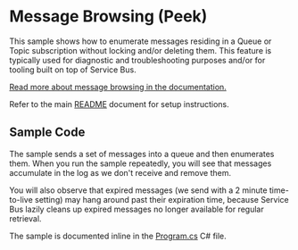 # Message Browsing (Peek)

This sample shows how to enumerate messages residing in a Queue or Topic
subscription without locking and/or deleting them. This feature is typically
used for diagnostic and troubleshooting purposes and/or for tooling built on top
of Service Bus. 

[Read more about message browsing in the documentation.][1]

Refer to the main [README](../README.md) document for setup instructions.

## Sample Code 

The sample sends a set of messages into a queue and then enumerates them. When
you run the sample repeatedly, you will see that messages accumulate in the log
as we don't receive and remove them. 

You will also observe that expired messages (we send with a 2 minute
time-to-live setting) may hang around past their expiration time, because
Service Bus lazily cleans up expired messages no longer available for regular
retrieval.

The sample is documented inline in the [Program.cs](Program.cs) C# file.


[1]: https://docs.microsoft.com/azure/service-bus-messaging/message-browsing